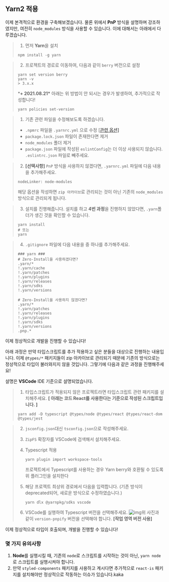 ## Yarn2 적용

이제 본격적으로 환경을 구축해보겠습니다. 물론 위에서 **PnP** 방식을 설명하며 강조하였지만, 여전히 `node_modules` 방식을 사용할 수 있습니다. 이에 대해서는 아래에서 다루겠습니다.

> 1. 먼저 **Yarn**을 설치
>
> ```shell
> npm install -g yarn
> ```

> 2. 프로젝트의 경로로 이동하여, 다음과 같이 `berry` 버전으로 설정
>
> ```shell
> yarn set version berry
> yarn -v
> > 3.x.x
> ```
>
> ***+ 2021.08.21\***
> 아래는 위 방법이 안 되시는 경우가 발생하여, 추가적으로 작성합니다!
>
> ```shell
> yarn policies set-version
> ```

> 1. 기존 관련 파일을 수정해보도록 하겠습니다.
>
> - `.npmrc` 파일을 `.yarnrc.yml` 으로 수정 [[관련 옵션\]](https://yarnpkg.com/configuration/yarnrc)
> - `package.lock.json` 파일이 존재한다면 제거
> - `node_modules` 폴더 제거
> - `package.json` 파일에 작성된 `eslintConfig`는 더 이상 사용되지 않습니다. `.eslintrc.json` 파일로 빼주세요.

> 2. **[선택사항]** `PnP` 방식을 사용하지 않겠다면, `.yarnrc.yml` 파일에 다음 내용을 추가해주세요.
>
> ```shell
> nodeLinker: node-modules
> ```
>
> 해당 옵션을 작성하면 `zip 아카이브`로 관리되는 것이 아닌 기존의 `node_modules` 방식으로 관리되게 됩니다.

> 3. 설치를 진행해줍니다. 설치를 하고 **4번 과정**을 진행하지 않았다면, `.yarn`폴더가 생긴 것을 확인할 수 있습니다.
>
> ```shell
> yarn install 
> # 또는
> yarn
> ```

> 4. `.gitignore` 파일에 다음 내용을 중 하나를 추가해주세요.
>
> ```shell
> ### yarn ###
> # Zero-Install을 사용하겠다면?
> .yarn/*
> !.yarn/cache
> !.yarn/patches
> !.yarn/plugins
> !.yarn/releases
> !.yarn/sdks
> !.yarn/versions
> 
> # Zero-Install을 사용하지 않겠다면?
> .yarn/*
> !.yarn/patches
> !.yarn/releases
> !.yarn/plugins
> !.yarn/sdks
> !.yarn/versions
> .pnp.*
> ```

이제 정상적으로 개발을 진행할 수 있습니다!

아래 과정은 만약 타입스크립트를 추가 적용하고 싶은 분들을 대상으로 진행하는 내용입니다. 이제 `@types/*` 패키지들이 zip 아카이브로 관리되기 때문에 기존의 방식으로는 정상적으로 타입이 불러와지지 않을 것입니다. 그렇기에 다음과 같은 과정을 진행해주세요!

설명은 **VSCode** IDE 기준으로 설명되었습니다.

> 1. 타입스크립트가 적용되지 않은 프로젝트라면 타입스크립트 관련 패키지를 설치해주세요.
>    **[ 아래는 코드 React를 사용한다는 기준으로 작성된 스크립트입니다. ]**
>
> ```shell
> yarn add -D typescript @types/node @types/react @types/react-dom @types/jest
> ```

> 2. `jsconfig.json`대신 `tsconfig.json`으로 작성해주세요.
>
> 3. `ZipFS` 확장자를 VSCode에 검색해서 설치해주세요.
>
> 4. Typescript 적용
>
>    ```shell
>    yarn plugin import workspace-tools
>    ```
>
>    프로젝트에서 Typescript를 사용하는 경우 Yarn berry와 호환될 수 있도록 위 플러그인을 설치한다
>
> 5. 해당 프로젝트 최상위 경로에서 다음을 입력합니다.
>    (기존 방식이 deprecated되어, 새로운 방식으로 수정하였습니다.)
>    
>    ```shell
>    yarn dlx @yarnpkg/sdks vscode
>    ```
>    
> 5. VSCode를 실행하여 Typescript 버전을 선택해주세요.
>    ![img](https://media.vlpt.us/images/altmshfkgudtjr/post/0f560e77-332d-4502-af32-2b9c220f673a/image.png)위 사진과 같이 `version-pnpify` 버전을 선택해야 합니다. **[작업 영역 버전 사용]**

이제 정상적으로 타입이 호출되며, 개발을 진행할 수 있습니다!

### 몇 가지 유의사항

1. **Node**를 실행시킬 때, 기존의 `node`로 스크립트를 시작하는 것이 아닌, `yarn node`로 스크립트를 실행시켜야 합니다.
2. 만약 `styled-components` 패키지를 사용하고 계시다면 추가적으로 `react-is` 패키지를 설치해야만 정상적으로 작동하는 이슈가 있습니다.kaka